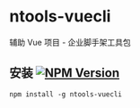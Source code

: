 # ntools-vuecli

辅助 Vue 项目 - 企业脚手架工具包

## 安装 [![NPM Version](https://img.shields.io/npm/v/ntools-vuecli.svg?maxAge=86400)](https://www.npmjs.com/package/ntools-vuecli)

```
npm install -g ntools-vuecli
```
